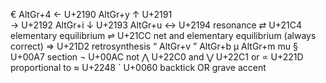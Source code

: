 €				AltGr+4
←	U+2190		AltGr+y
↑	U+2191	
→	U+2192		AltGr+i
↓	U+2193		AltGr+u
↔	U+2194					resonance
⇄	U+21C4					elementary equilibrium
⇌	U+21CC					net and elementary equilibrium (always correct)
⇒	U+21D2					retrosynthesis
“				AltGr+v
”				AltGr+b
µ				AltGr+m		mu
§	U+00A7					section
¬	U+00AC					not
⋀	U+22C0					and
⋁	U+22C1					or
∝	U+221D					proportional to
≈	U+2248
`	U+0060 					backtick OR grave accent

